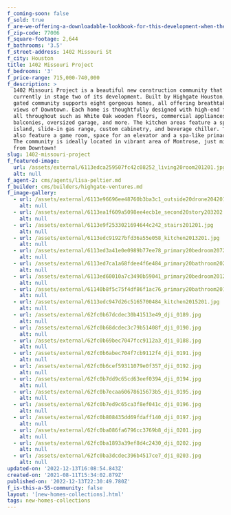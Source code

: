 ```yaml
---
f_coming-soon: false
f_sold: true
f_are-we-offering-a-downloadable-lookbook-for-this-development-when-they-submit-their-contact-info: false
f_zip-code: 77006
f_square-footage: 2,644
f_bathrooms: '3.5'
f_street-address: 1402 Missouri St
f_city: Houston
title: 1402 Missouri Project
f_bedrooms: '3'
f_price-range: 715,000-740,000
f_description: >
  1402 Missouri Project is a beautiful new construction community that is
  currently in stage two of its development. Built by Highgate Houston, this
  gated community supports eight gorgeous homes, all offering breathtaking patio
  views of Downtown. Each home is thoughtfully designed with high-end features
  all throughout such as White Oak wooden floors, commercial appliances, two
  balconies, oversized garage, and more. The kitchen areas feature a spacious
  island, slide-in gas range, custom cabinetry, and beverage chiller. The homes
  also feature a game room, space for an elevator and a spa-like primary bath.
  The community is ideally located in vibrant area of Montrose, just minutes
  from Downtown!
slug: 1402-missouri-project
f_featured-image:
  url: /assets/external/6113edca259507fc42c08252_living20room201201.jpg
  alt: null
f_agent-2: cms/agents/lisa-peltier.md
f_builder: cms/builders/highgate-ventures.md
f_image-gallery:
  - url: /assets/external/6113e96696ee48760b3ba3c1_outside20drone204201.jpg
    alt: null
  - url: /assets/external/6113ea1f609a5098ee4ecb1e_second20story203202.jpg
    alt: null
  - url: /assets/external/6113e9f2533021694644c242_stairs201201.jpg
    alt: null
  - url: /assets/external/6113edc91927bfd36a55e058_kitchen2013201.jpg
    alt: null
  - url: /assets/external/6113ed3a41e0e0989b77ee78_primary20bedroom207201.jpg
    alt: null
  - url: /assets/external/6113ed7ca1a68fdee4f6e484_primary20bathroom202201.jpg
    alt: null
  - url: /assets/external/6113ed60010a7c3490b59041_primary20bedroom201201.jpg
    alt: null
  - url: /assets/external/61140b8f5c75f4df86f1ac76_primary20bathroom201201.jpg
    alt: null
  - url: /assets/external/6113edc947d26c5165700484_kitchen2015201.jpg
    alt: null
  - url: /assets/external/62fc0b67dcdec30b41513e49_dji_0189.jpg
    alt: null
  - url: /assets/external/62fc0b68dcdec3c79b51408f_dji_0190.jpg
    alt: null
  - url: /assets/external/62fc0b69bec7047fcc9112a3_dji_0188.jpg
    alt: null
  - url: /assets/external/62fc0b6abec704f7cb9112f4_dji_0191.jpg
    alt: null
  - url: /assets/external/62fc0b6cef59311079e0f357_dji_0192.jpg
    alt: null
  - url: /assets/external/62fc0b7dd9c65cd63eef0394_dji_0194.jpg
    alt: null
  - url: /assets/external/62fc0b7ecaa60678615673b5_dji_0195.jpg
    alt: null
  - url: /assets/external/62fc0b7ed9c65ca3f8ef041c_dji_0196.jpg
    alt: null
  - url: /assets/external/62fc0b808435dd69fdaff140_dji_0197.jpg
    alt: null
  - url: /assets/external/62fc0ba086fa6796cc3769b8_dji_0201.jpg
    alt: null
  - url: /assets/external/62fc0ba1893a39ef8d4c2430_dji_0202.jpg
    alt: null
  - url: /assets/external/62fc0ba3dcdec396b4517ce7_dji_0203.jpg
    alt: null
updated-on: '2022-12-13T16:08:54.843Z'
created-on: '2021-08-11T15:34:02.879Z'
published-on: '2022-12-13T22:30:49.780Z'
f_is-this-a-55-community: false
layout: '[new-homes-collections].html'
tags: new-homes-collections
---
```



